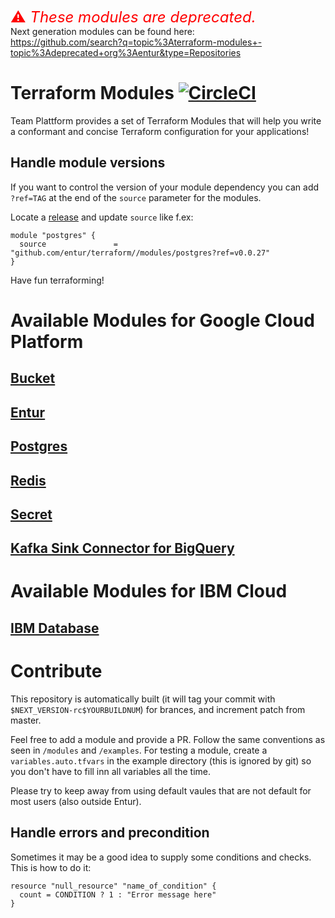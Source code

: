 <span style="color:red;font-size:18pt">:warning: *These modules are deprecated.*</span><br>
Next generation modules can be found here:<br>
https://github.com/search?q=topic%3Aterraform-modules+-topic%3Adeprecated+org%3Aentur&type=Repositories

# Terraform Modules [![CircleCI](https://circleci.com/gh/entur/terraform.svg?style=svg)](https://circleci.com/gh/entur/terraform)

Team Plattform provides a set of Terraform Modules that will help you write a conformant and concise Terraform configuration for your applications!

## Handle module versions
If you want to control the version of your module dependency you can add `?ref=TAG` at the end of the `source` parameter for the modules. 

Locate a [release](https://github.com/entur/terraform/releases) and update `source` like f.ex:

```hcl
module "postgres" {
  source               = "github.com/entur/terraform//modules/postgres?ref=v0.0.27"
}
```

Have fun terraforming!

# Available Modules for Google Cloud Platform

## [Bucket](./modules/bucket)

## [Entur](./modules/entur)

## [Postgres](./modules/postgres)
    
## [Redis](./modules/redis)

## [Secret](./modules/secret)

## [Kafka Sink Connector for BigQuery](./modules/kafka-connect-bigquery-sink)

# Available Modules for IBM Cloud

## [IBM Database](./modules/ibm-database)

# Contribute

This repository is automatically built (it will tag your commit with `$NEXT_VERSION-rc$YOURBUILDNUM`) for brances, and increment patch from master.

Feel free to add a module and provide a PR.
Follow the same conventions as seen in `/modules` and `/examples`.
For testing a module, create a `variables.auto.tfvars` in the example directory (this is ignored by git) so you don't have to fill inn all variables all the time.

Please try to keep away from using default vaules that are not default for most users (also outside Entur).

## Handle errors and precondition

Sometimes it may be a good idea to supply some conditions and checks. This is how to do it:

```hcl
resource "null_resource" "name_of_condition" {
  count = CONDITION ? 1 : "Error message here"
}
```
